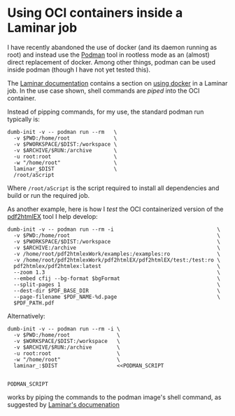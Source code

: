 # Using OCI containers inside a Laminar job

I have recently abandoned the use of docker (and its daemon running as 
root) and instead use the [Podman](https://podman.io/) tool in rootless 
mode as an (almost) direct replacement of docker. Among other things, 
podman can be used inside podman (though I have not yet tested this). 

The [Laminar documentation](https://laminar.ohwg.net/docs.html) contains a 
section on [using 
docker](https://laminar.ohwg.net/docs.html#Docker-container-jobs) in a 
Laminar job. In the use case shown, shell commands are *piped* into the 
OCI container. 

Instead of pipping commands, for my use, the standard podman run typically 
is: 

```
dumb-init -v -- podman run --rm   \
  -v $PWD:/home/root              \
  -v $PWORKSPACE/$DIST:/workspace \
  -v $ARCHIVE/$RUN:/archive       \
  -u root:root                    \
  -w "/home/root"                 \
  laminar_$DIST                   \
  /root/aScript
```

Where `/root/aScript` is the script required to install all 
dependencies and build or run the required job. 

As another example, here is how I *test* the OCI containerized version of 
the [pdf2htmlEX](https://github.com/pdf2htmlEX/pdf2htmlEX) tool I help 
develop: 

```
dumb-init -v -- podman run --rm -i                                 \
  -v $PWD:/home/root                                               \
  -v $PWORKSPACE/$DIST:/workspace                                  \
  -v $ARCHIVE:/archive                                             \
  -v /home/root/pdf2htmlexWork/examples:/examples:ro               \
  -v /home/root/pdf2htmlexWork/pdf2htmlEX/pdf2htmlEX/test:/test:ro \
  pdf2htmlex/pdf2htmlex:latest                                     \
  --zoom 1.3                                                       \
  --embed cfij --bg-format $bgFormat                               \
  --split-pages 1                                                  \
  --dest-dir $PDF_BASE_DIR                                         \
  --page-filename $PDF_NAME-%d.page                                \
  $PDF_PATH.pdf
```

Alternatively:

```
dumb-init -v -- podman run --rm -i \
  -v $PWD:/home/root               \
  -v $WORKSPACE/$DIST:/workspace   \
  -v $ARCHIVE/$RUN:/archive        \
  -u root:root                     \
  -w "/home/root"                  \
  laminar_:$DIST                   <<PODMAN_SCRIPT


PODMAN_SCRIPT
```

works by piping the commands to the podman image's shell command, as 
suggested by [Laminar's 
documenation](https://laminar.ohwg.net/docs.html#Docker-container-jobs) 
